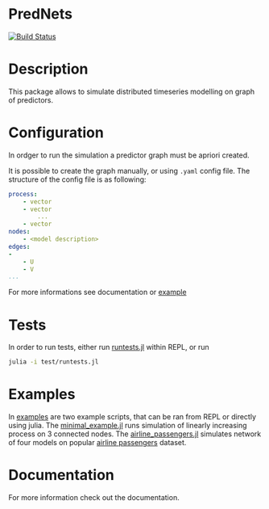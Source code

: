 # PredNets

[![Build Status](https://github.com/B0B36JUL-FinalProjects-2022/Projekt_perinja2/actions/workflows/CI.yml/badge.svg?branch=main)](https://github.com/Eldeeqq/PredNets.jl/actions/workflows/CI.yml?query=branch%3Amain)

# Description
This package allows to simulate distributed timeseries modelling on graph of predictors.

# Configuration
In ordger to run the simulation a predictor graph must be apriori created.

It is possible to create the graph manually, or using `.yaml` config file.
The structure of the config file is as following:
```yml
process:
    - vector
    - vector
        ...
    - vector
nodes:
    - <model description>
edges:
-
    - U
    - V
...

```

For more informations see documentation or [example](examples/minimal_example.yaml)

# Tests
In order to run tests, either run [runtests.jl](test/runtests.jl) within REPL, or run 
```bash 
julia -i test/runtests.jl
```

# Examples
In [examples](examples) are two example scripts, that can be ran from REPL or directly using julia. The [minimal_example.jl](examples/minimal_example.jl) runs simulation of linearly increasing process on 3 connected nodes. The [airline_passengers.jl](examples/airline_passengers.jl) simulates network of four models on popular [airline passengers](https://github.com/jbrownlee/Datasets/blob/master/airline-passengers.csv) dataset.

# Documentation
For more information check out the documentation.
